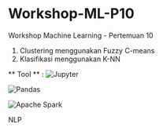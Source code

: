 # Workshop-ML-P10
Workshop Machine Learning - Pertemuan 10
1. Clustering menggunakan Fuzzy C-means
2. Klasifikasi menggunakan K-NN

** Tool ** :
![Jupyter](https://img.shields.io/badge/Jupyter-FF7700?style=for-the-badge&logo=jupyter&logoColor=white)

![Pandas](https://img.shields.io/badge/Pandas-150458?style=for-the-badge&logo=pandas&logoColor=white)  

![Apache Spark](https://img.shields.io/badge/Apache%20Spark-E25A1C?style=for-the-badge&logo=apache-spark&logoColor=white)  

NLP
